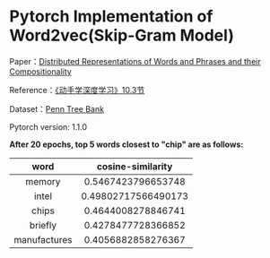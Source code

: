 # Pytorch Implementation of Word2vec(Skip-Gram Model)

Paper：[Distributed Representations of Words and Phrases and their Compositionality](https://papers.nips.cc/paper/5021-distributed-representations-of-words-and-phrases-and-their-compositionality)

Reference：[《动手学深度学习》10.3节](http://zh.d2l.ai/chapter_natural-language-processing/word2vec-gluon.html)

Dataset：[Penn Tree Bank](https://catalog.ldc.upenn.edu/LDC99T42)

Pytorch version: 1.1.0

**After 20 epochs, top 5 words closest to "chip" are as follows:**

word | cosine-similarity
:-:|:-:
memory|0.5467423796653748
intel|0.49802717566490173
chips|0.4644008278846741
briefly|0.4278477728366852
manufactures|0.4056882858276367

